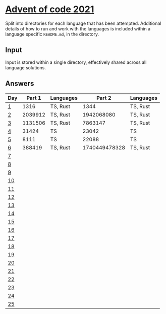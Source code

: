 # [Advent of code 2021](https://adventofcode.com/2021/)

Split into directories for each language that has been attempted. Additional
details of how to run and work with the languages is included within a language
specific `README.md`, in the directory.

## Input

Input is stored within a single directory, effectively shared across all
language solutions.

## Answers

| Day                                        | Part 1  | Languages | Part 2        | Languages |
| ---                                        | ------- | --------- | -------       | --------- |
| [1](https://adventofcode.com/2021/day/1)   | 1316    | TS, Rust  | 1344          | TS, Rust  |
| [2](https://adventofcode.com/2021/day/2)   | 2039912 | TS, Rust  | 1942068080    | TS, Rust  |
| [3](https://adventofcode.com/2021/day/3)   | 1131506 | TS, Rust  | 7863147       | TS, Rust  |
| [4](https://adventofcode.com/2021/day/4)   | 31424   | TS        | 23042         | TS        |
| [5](https://adventofcode.com/2021/day/5)   | 8111    | TS        | 22088         | TS        |
| [6](https://adventofcode.com/2021/day/6)   | 388419  | TS, Rust  | 1740449478328 | TS, Rust  |
| [7](https://adventofcode.com/2021/day/7)   |         |           |               |           |
| [8](https://adventofcode.com/2021/day/8)   |         |           |               |           |
| [9](https://adventofcode.com/2021/day/9)   |         |           |               |           |
| [10](https://adventofcode.com/2021/day/10) |         |           |               |           |
| [11](https://adventofcode.com/2021/day/11) |         |           |               |           |
| [12](https://adventofcode.com/2021/day/12) |         |           |               |           |
| [13](https://adventofcode.com/2021/day/13) |         |           |               |           |
| [14](https://adventofcode.com/2021/day/14) |         |           |               |           |
| [15](https://adventofcode.com/2021/day/15) |         |           |               |           |
| [16](https://adventofcode.com/2021/day/16) |         |           |               |           |
| [17](https://adventofcode.com/2021/day/17) |         |           |               |           |
| [18](https://adventofcode.com/2021/day/18) |         |           |               |           |
| [19](https://adventofcode.com/2021/day/19) |         |           |               |           |
| [20](https://adventofcode.com/2021/day/20) |         |           |               |           |
| [21](https://adventofcode.com/2021/day/21) |         |           |               |           |
| [22](https://adventofcode.com/2021/day/22) |         |           |               |           |
| [23](https://adventofcode.com/2021/day/23) |         |           |               |           |
| [24](https://adventofcode.com/2021/day/24) |         |           |               |           |
| [25](https://adventofcode.com/2021/day/25) |         |           |               |           |
